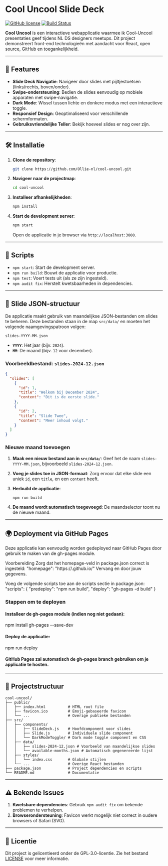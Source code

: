 # Cool Uncool Slide Deck

[![GitHub license](https://img.shields.io/badge/license-MIT-blue.svg)](https://github.com/Ollie-nl/cool-uncool/blob/main/LICENSE)
[![Build Status](https://img.shields.io/badge/build-passing-brightgreen)]()

**Cool Uncool** is een interactieve webapplicatie waarmee ik Cool-Uncool presentaties geef tijdens NL DS designers meetups. Dit project demonstreert front-end technologieën met aandacht voor React, open source, GitHub en toegankelijkheid.

---

## 🚀 **Features**

- **Slide Deck Navigatie**: Navigeer door slides met pijltjestoetsen (links/rechts, boven/onder).
- **Swipe-ondersteuning**: Bedien de slides eenvoudig op mobiele apparaten met swipe-navigatie.
- **Dark Mode**: Wissel tussen lichte en donkere modus met een interactieve toggle.
- **Responsief Design**: Geoptimaliseerd voor verschillende schermformaten.
- **Gebruiksvriendelijke Teller**: Bekijk hoeveel slides er nog over zijn.

---

## 🛠️ **Installatie**

1. **Clone de repository**:
   ```bash
   git clone https://github.com/Ollie-nl/cool-uncool.git
   ```
2. **Navigeer naar de projectmap**:
   ```bash
   cd cool-uncool
   ```
3. **Installeer afhankelijkheden**:
   ```bash
   npm install
   ```
4. **Start de development server**:
   ```bash
   npm start
   ```
   Open de applicatie in je browser via `http://localhost:3000`.

---

## 🔧 **Scripts**

- `npm start`: Start de development server.
- `npm run build`: Bouwt de applicatie voor productie.
- `npm test`: Voert tests uit (als ze zijn ingesteld).
- `npm audit fix`: Herstelt kwetsbaarheden in dependencies.

---

## 📂 **Slide JSON-structuur**

De applicatie maakt gebruik van maandelijkse JSON-bestanden om slides te beheren. Deze bestanden staan in de map `src/data/` en moeten het volgende naamgevingspatroon volgen:
```
slides-YYYY-MM.json
```

- **`YYYY`**: Het jaar (bijv. `2024`).
- **`MM`**: De maand (bijv. `12` voor december).

### Voorbeeldbestand: `slides-2024-12.json`
```json
{
  "slides": [
    {
      "id": 1,
      "title": "Welkom bij December 2024",
      "content": "Dit is de eerste slide."
    },
    {
      "id": 2,
      "title": "Slide Twee",
      "content": "Meer inhoud volgt."
    }
  ]
}
```

### Nieuwe maand toevoegen

1. **Maak een nieuw bestand aan in `src/data/`**:
   Geef het de naam `slides-YYYY-MM.json`, bijvoorbeeld `slides-2024-12.json`.

2. **Voeg je slides toe in JSON-formaat**:
   Zorg ervoor dat elke slide een uniek `id`, een `title`, en een `content` heeft.

3. **Herbuild de applicatie**:
   ```bash
   npm run build
   ```

4. **De maand wordt automatisch toegevoegd**:
   De maandselector toont nu de nieuwe maand.

---

## 🌍 Deployment via GitHub Pages

Deze applicatie kan eenvoudig worden gedeployed naar GitHub Pages door gebruik te maken van de gh-pages module.

Voorbereiding
Zorg dat het homepage-veld in package.json correct is ingesteld:
"homepage": "https://<JOUW-GITHUB-GEBRUIKERSNAAM>.github.io/<REPO-NAAM>"
Vervang <JOUW-GITHUB-GEBRUIKERSNAAM> en <REPO-NAAM> door jouw gegevens.

Voeg de volgende scripts toe aan de scripts sectie in package.json:
"scripts": {
  "predeploy": "npm run build",
  "deploy": "gh-pages -d build"
}

### Stappen om te deployen
#### Installeer de gh-pages module (indien nog niet gedaan):
npm install gh-pages --save-dev

#### Deploy de applicatie:
npm run deploy

#### GitHub Pages zal automatisch de gh-pages branch gebruiken om je applicatie te hosten.

---

## 📂 **Projectstructuur**

```
cool-uncool/
├── public/
│   ├── index.html          # HTML root file
│   ├── favicon.ico         # Emoji-gebaseerde favicon
│   └── ...                 # Overige publieke bestanden
├── src/
│   ├── components/
│   │   ├── SlideDeck.js    # Hoofdcomponent voor slides
│   │   ├── Slide.js        # Individuele slide component
│   │   └── DarkModeToggle/ # Dark mode toggle component en CSS
│   ├── data/
│   │   ├── slides-2024-12.json # Voorbeeld van maandelijkse slides
│   │   └── available-months.json # Automatisch gegenereerde lijst
│   ├── styles/
│   │   └── index.css       # Globale stijlen
│   └── ...                 # Overige React bestanden
├── package.json            # Project dependencies en scripts
└── README.md               # Documentatie
```

---

## ⚠️ **Bekende Issues**

1. **Kwetsbare dependencies**:
   Gebruik `npm audit fix` om bekende problemen te verhelpen.
2. **Browserondersteuning**:
   Favicon werkt mogelijk niet correct in oudere browsers of Safari (SVG).

---

## 📜 **Licentie**

Dit project is gelicentieerd onder de GPL-3.0-licentie. Zie het bestand [LICENSE](https://github.com/Ollie-nl/cool-uncool/blob/main/LICENSE) voor meer informatie.

